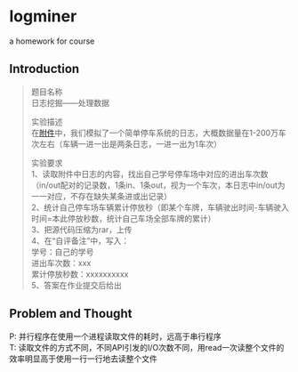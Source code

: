 # logminer
a homework for course

## Introduction
> 题目名称  
日志挖掘——处理数据  
>
> 实验描述  
>在[附件](http://scaucs.vip/upload/30003385/files/cars2020.rar)中，我们模拟了一个简单停车系统的日志，大概数据量在1-200万车次左右（车辆一进一出是两条日志，一进一出为1车次）  
>
>实验要求  
1、读取附件中日志的内容，找出自己学号停车场中对应的进出车次数（in/out配对的记录数，1条in、1条out，视为一个车次，本日志中in/out为一一对应，不存在缺失某条进或出记录）  
2、统计自己停车场车辆累计停放秒（即某个车牌，车辆驶出时间-车辆驶入时间=本此停放秒数，统计自己车场全部车牌的累计）  
3、把源代码压缩为rar，上传  
4、在“自评备注”中，写入：  
学号：自己的学号  
进出车次数：xxx  
累计停放秒数：xxxxxxxxxx  
5、答案在作业提交后给出  

## Problem and Thought
P: 并行程序在使用一个进程读取文件的耗时，远高于串行程序  
T: 读取文件的方式不同，不同API引发的I/O次数不同，用read一次读整个文件的效率明显高于使用一行一行地去读整个文件
